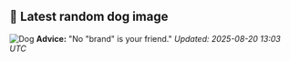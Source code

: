 ## 🐶 Latest random dog image
![Dog](https://images.dog.ceo/breeds/bouvier/n02106382_1800.jpg)
**Advice:** "No "brand" is your friend."
*Updated: 2025-08-20 13:03 UTC*
